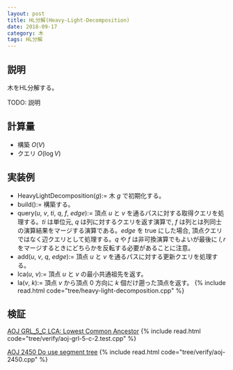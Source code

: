 ```yaml
---
layout: post
title: HL分解(Heavy-Light-Decomposition)
date: 2018-09-17
category: 木
tags: HL分解
---
```


## 説明
木をHL分解する。

TODO: 説明

## 計算量
* 構築 $O(V)$
* クエリ $O(\log V)$

## 実装例
* HeavyLightDecomposition($g$):= 木 $g$ で初期化する。
* build():= 構築する。
* query($u$, $v$, $ti$, $q$, $f$, $edge$):= 頂点 $u$ と $v$ を通るパスに対する取得クエリを処理する。$ti$ は単位元, $q$ は列に対するクエリを返す演算で, $f$ は列とは列同士の演算結果をマージする演算である。$edge$ を true にした場合, 頂点クエリではなく辺クエリとして処理する。$q$ や $f$ は非可換演算でもよいが最後に $l, r$ をマージするときにどちらかを反転する必要があることに注意。
* add($u$, $v$, $q$, $edge$):= 頂点 $u$ と $v$ を通るパスに対する更新クエリを処理する。
* lca($u$, $v$):= 頂点 $u$ と $v$ の最小共通祖先を返す。
* la($v$, $k$):= 頂点 $v$ から頂点 $0$ 方向に $k$ 個だけ遡った頂点を返す。
{% include read.html code="tree/heavy-light-decomposition.cpp" %}

## 検証

[AOJ GRL_5_C LCA: Lowest Common Ancestor](http://judge.u-aizu.ac.jp/onlinejudge/description.jsp?id=GRL_5_C&lang=jp)
{% include read.html code="tree/verify/aoj-grl-5-c-2.test.cpp" %}

[AOJ 2450 Do use segment tree](http://judge.u-aizu.ac.jp/onlinejudge/description.jsp?id=2450)
{% include read.html code="tree/verify/aoj-2450.cpp" %}
